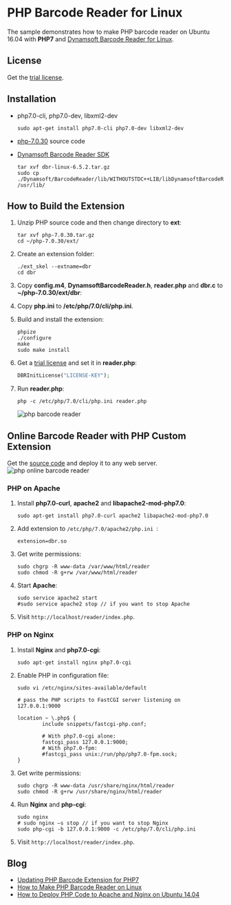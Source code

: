 # PHP Barcode Reader for Linux

The sample demonstrates how to make PHP barcode reader on Ubuntu 16.04 with **PHP7** and [Dynamsoft Barcode Reader for Linux](https://www.dynamsoft.com/Products/barcode-reader-c-api-linux.aspx).

## License
Get the [trial license](https://www.dynamsoft.com/CustomerPortal/Portal/Triallicense.aspx).

## Installation
* php7.0-cli, php7.0-dev, libxml2-dev

    ``` 
    sudo apt-get install php7.0-cli php7.0-dev libxml2-dev
    ```
* [php-7.0.30](https://www.php.net/distributions/php-7.0.30.tar.bz2) source code 
* [Dynamsoft Barcode Reader SDK](https://www.dynamsoft.com/Downloads/Dynamic-Barcode-Reader-Download.aspx?edition=linux)

    ```
    tar xvf dbr-linux-6.5.2.tar.gz
    sudo cp ./Dynamsoft/BarcodeReader/lib/WITHOUTSTDC++LIB/libDynamsoftBarcodeReader.so /usr/lib/
    ```

## How to Build the Extension
1. Unzip PHP source code and then change directory to **ext**:

    ```
    tar xvf php-7.0.30.tar.gz
    cd ~/php-7.0.30/ext/
    ```

2. Create an extension folder:

    ```
    ./ext_skel --extname=dbr
    cd dbr
    ```

3. Copy **config.m4**, **DynamsoftBarcodeReader.h**, **reader.php** and **dbr.c** to **~/php-7.0.30/ext/dbr**:
4. Copy **php.ini** to **/etc/php/7.0/cli/php.ini**.
5. Build and install the extension:
    
    ```
    phpize
    ./configure
    make
    sudo make install
    ```
6. Get a [trial license](https://www.dynamsoft.com/CustomerPortal/Portal/Triallicense.aspx) and set it in **reader.php**:

    ```php
    DBRInitLicense("LICENSE-KEY");
    ```

7. Run **reader.php**:
    
    ```
    php -c /etc/php/7.0/cli/php.ini reader.php
    ```
    
    ![php barcode reader](https://www.codepool.biz/wp-content/uploads/images/php-dbr6.3.PNG)


## Online Barcode Reader with PHP Custom Extension
Get the [source code][3] and deploy it to any web server.
![php online barcode reader](http://www.codepool.biz/wp-content/uploads/images/php-dbr-online.PNG)

### PHP on Apache
1. Install **php7.0-curl**, **apache2** and **libapache2-mod-php7.0**:

    ```
    sudo apt-get install php7.0-curl apache2 libapache2-mod-php7.0
    ```
2. Add extension to `/etc/php/7.0/apache2/php.ini `:

    ```
    extension=dbr.so
    ```
3. Get write permissions:

    ```
    sudo chgrp -R www-data /var/www/html/reader
    sudo chmod -R g+rw /var/www/html/reader
    ```
4. Start **Apache**:
    
    ```
    sudo service apache2 start
    #sudo service apache2 stop // if you want to stop Apache
    ```
5. Visit `http://localhost/reader/index.php`.

### PHP on Nginx
1. Install **Nginx** and **php7.0-cgi**:

    ```
    sudo apt-get install nginx php7.0-cgi
    ```
2. Enable PHP in configuration file:
    
    ```
    sudo vi /etc/nginx/sites-available/default

    # pass the PHP scripts to FastCGI server listening on 127.0.0.1:9000

    location ~ \.php$ {
            include snippets/fastcgi-php.conf;

            # With php7.0-cgi alone:
            fastcgi_pass 127.0.0.1:9000;
            # With php7.0-fpm:
            #fastcgi_pass unix:/run/php/php7.0-fpm.sock;
    }
    ```

3. Get write permissions:
    
    ```
    sudo chgrp -R www-data /usr/share/nginx/html/reader
    sudo chmod -R g+rw /usr/share/nginx/html/reader
    ```
4. Run **Nginx** and **php-cgi**:
    
    ```
    sudo nginx
    # sudo nginx –s stop // if you want to stop Nginx
    sudo php-cgi -b 127.0.0.1:9000 -c /etc/php/7.0/cli/php.ini
    ```
5. Visit `http://localhost/reader/index.php`.

## Blog
* [Updating PHP Barcode Extension for PHP7](http://www.codepool.biz/php-barcode-linux-ubuntu-php7.html)
* [How to Make PHP Barcode Reader on Linux][4]
* [How to Deploy PHP Code to Apache and Nginx on Ubuntu 14.04][5]

[1]:http://labs.dynamsoft.com/linux-barcode-reader-overview.htm
[2]:http://php.net/downloads.php
[3]:https://github.com/dynamsoftlabs/linux-php-barcode-reader-/tree/master/reader
[4]:http://www.codepool.biz/linux-php-barcode-reader.html
[5]:http://www.codepool.biz/deploy-php-nginx-apache-ubuntu.html

